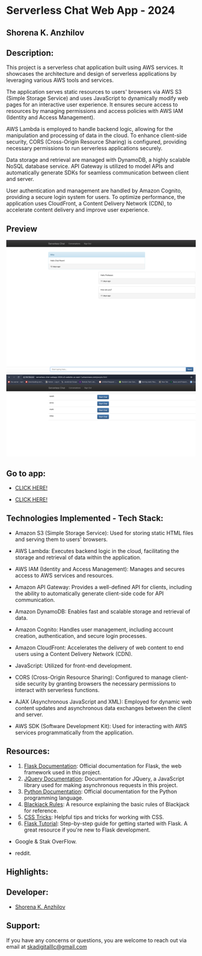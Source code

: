 # Serverless Chat Web App - 2024 
## Shorena K. Anzhilov  

## Description:

This project is a serverless chat application built using AWS services. It showcases the architecture and design of serverless applications by leveraging various AWS tools and services.

The application serves static resources to users' browsers via AWS S3 (Simple Storage Service) and uses JavaScript to dynamically modify web pages for an interactive user experience. It ensures secure access to resources by managing permissions and access policies with AWS IAM (Identity and Access Management).

AWS Lambda is employed to handle backend logic, allowing for the manipulation and processing of data in the cloud. To enhance client-side security, CORS (Cross-Origin Resource Sharing) is configured, providing necessary permissions to run serverless applications securely.

Data storage and retrieval are managed with DynamoDB, a highly scalable NoSQL database service. API Gateway is utilized to model APIs and automatically generate SDKs for seamless communication between client and server.

User authentication and management are handled by Amazon Cognito, providing a secure login system for users. To optimize performance, the application uses CloudFront, a Content Delivery Network (CDN), to accelerate content delivery and improve user experience.




## Preview 
![alt text](/static/images/1.png)
![alt text](/static/images/2.png)


## Go to app:
- [CLICK HERE!](http://serverless-chat-webapp-2024.s3-website-us-east-1.amazonaws.com/chats.html)

- [CLICK HERE!](http://serverless-chat-webapp-2024.s3-website-us-east-1.amazonaws.com/people.html)


## Technologies Implemented - Tech Stack:

- Amazon S3 (Simple Storage Service): Used for storing static HTML files and serving them to users' browsers.

- AWS Lambda: Executes backend logic in the cloud, facilitating the storage and retrieval of data within the application.

- AWS IAM (Identity and Access Management): Manages and secures access to AWS services and resources.

- Amazon API Gateway: Provides a well-defined API for clients, including the ability to automatically generate client-side code for API communication.

- Amazon DynamoDB: Enables fast and scalable storage and retrieval of data.

- Amazon Cognito: Handles user management, including account creation, authentication, and secure login processes.

- Amazon CloudFront: Accelerates the delivery of web content to end users using a Content Delivery Network (CDN).

- JavaScript: Utilized for front-end development.

- CORS (Cross-Origin Resource Sharing): Configured to manage client-side security by granting browsers the necessary permissions to interact with serverless functions.

- AJAX (Asynchronous JavaScript and XML): Employed for dynamic web content updates and asynchronous data exchanges between the client and server.

- AWS SDK (Software Development Kit): Used for interacting with AWS services programmatically from the application.


## Resources:
- 1. [Flask Documentation](): Official documentation for Flask, the web framework used in this project.
- 2. [JQuery Documentation](): Documentation for JQuery, a JavaScript library used for making asynchronous requests in this project.
- 3. [Python Documentation](): Official documentation for the Python programming language.
- 4. [Blackjack Rules](): A resource explaining the basic rules of Blackjack for reference.
- 5. [CSS Tricks](): Helpful tips and tricks for working with CSS.

- 6. [Flask Tutorial](): Step-by-step guide for getting started with Flask. A great resource if you're new to Flask development.
- Google & Stak OverFlow.
- reddit.


## Highlights:  



## Developer:
- [Shorena K. Anzhilov](https://github.com/ShorenaK)


## Support: 
 If you have any concerns or questions, you are welcome to reach out via email at skadigitalllc@gmail.com 
